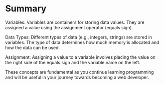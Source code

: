 # Summary

Variables: Variables are containers for storing data values. They are assigned a value using the assignment operator (equals sign).

Data Types: Different types of data (e.g., integers, strings) are stored in variables. The type of data determines how much memory is allocated and how the data can be used.

Assignment: Assigning a value to a variable involves placing the value on the right side of the equals sign and the variable name on the left.

These concepts are fundamental as you continue learning programming and will be useful in your journey towards becoming a web developer.
